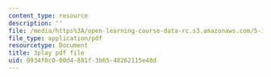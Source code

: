 ```yaml
---
content_type: resource
description: ''
file: /media/https%3A/open-learning-course-data-rc.s3.amazonaws.com/5-111-principles-of-chemical-science-fall-2008/0934f0c000d4881f3b6548262115e48d_PJFW3Vrv-5w.pdf
file_type: application/pdf
resourcetype: Document
title: 3play pdf file
uid: 0934f0c0-00d4-881f-3b65-48262115e48d
---
```

